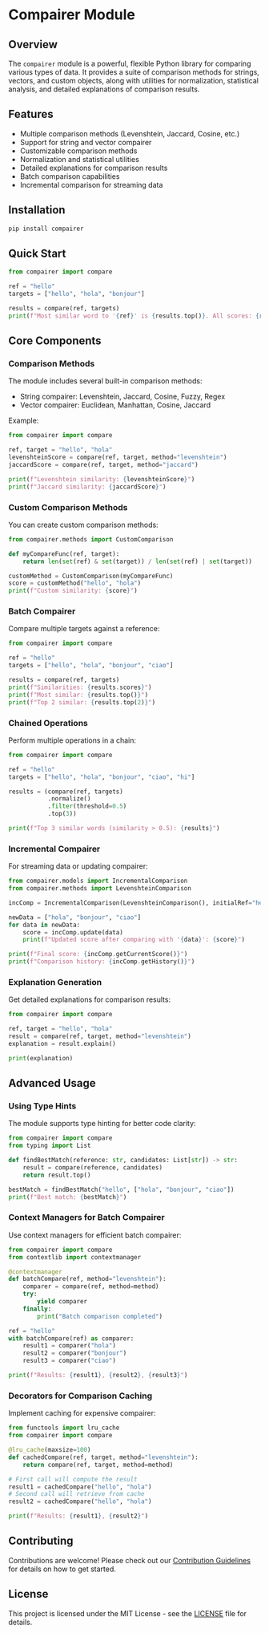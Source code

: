 # Compairer Module

## Overview

The `compairer` module is a powerful, flexible Python library for comparing various types of data. It provides a suite of comparison methods for strings, vectors, and custom objects, along with utilities for normalization, statistical analysis, and detailed explanations of comparison results.

## Features

- Multiple comparison methods (Levenshtein, Jaccard, Cosine, etc.)
- Support for string and vector compairer
- Customizable comparison methods
- Normalization and statistical utilities
- Detailed explanations for comparison results
- Batch comparison capabilities
- Incremental comparison for streaming data

## Installation

```bash
pip install compairer
```

## Quick Start

```python
from compairer import compare

ref = "hello"
targets = ["hello", "hola", "bonjour"]

results = compare(ref, targets)
print(f"Most similar word to '{ref}' is {results.top()}. All scores: {results.scores}")
```

## Core Components

### Comparison Methods

The module includes several built-in comparison methods:

- String compairer: Levenshtein, Jaccard, Cosine, Fuzzy, Regex
- Vector compairer: Euclidean, Manhattan, Cosine, Jaccard

Example:

```python
from compairer import compare

ref, target = "hello", "hola"
levenshteinScore = compare(ref, target, method="levenshtein")
jaccardScore = compare(ref, target, method="jaccard")

print(f"Levenshtein similarity: {levenshteinScore}")
print(f"Jaccard similarity: {jaccardScore}")
```

### Custom Comparison Methods

You can create custom comparison methods:

```python
from compairer.methods import CustomComparison

def myCompareFunc(ref, target):
    return len(set(ref) & set(target)) / len(set(ref) | set(target))

customMethod = CustomComparison(myCompareFunc)
score = customMethod("hello", "hola")
print(f"Custom similarity: {score}")
```

### Batch Compairer

Compare multiple targets against a reference:

```python
from compairer import compare

ref = "hello"
targets = ["hello", "hola", "bonjour", "ciao"]

results = compare(ref, targets)
print(f"Similarities: {results.scores}")
print(f"Most similar: {results.top()}")
print(f"Top 2 similar: {results.top(2)}")
```

### Chained Operations

Perform multiple operations in a chain:

```python
from compairer import compare

ref = "hello"
targets = ["hello", "hola", "bonjour", "ciao", "hi"]

results = (compare(ref, targets)
           .normalize()
           .filter(threshold=0.5)
           .top(3))

print(f"Top 3 similar words (similarity > 0.5): {results}")
```

### Incremental Compairer

For streaming data or updating compairer:

```python
from compairer.models import IncrementalComparison
from compairer.methods import LevenshteinComparison

incComp = IncrementalComparison(LevenshteinComparison(), initialRef="hello")

newData = ["hola", "bonjour", "ciao"]
for data in newData:
    score = incComp.update(data)
    print(f"Updated score after comparing with '{data}': {score}")

print(f"Final score: {incComp.getCurrentScore()}")
print(f"Comparison history: {incComp.getHistory()}")
```

### Explanation Generation

Get detailed explanations for comparison results:

```python
from compairer import compare

ref, target = "hello", "hola"
result = compare(ref, target, method="levenshtein")
explanation = result.explain()

print(explanation)
```

## Advanced Usage

### Using Type Hints

The module supports type hinting for better code clarity:

```python
from compairer import compare
from typing import List

def findBestMatch(reference: str, candidates: List[str]) -> str:
    result = compare(reference, candidates)
    return result.top()

bestMatch = findBestMatch("hello", ["hola", "bonjour", "ciao"])
print(f"Best match: {bestMatch}")
```

### Context Managers for Batch Compairer

Use context managers for efficient batch compairer:

```python
from compairer import compare
from contextlib import contextmanager

@contextmanager
def batchCompare(ref, method="levenshtein"):
    comparer = compare(ref, method=method)
    try:
        yield comparer
    finally:
        print("Batch comparison completed")

ref = "hello"
with batchCompare(ref) as comparer:
    result1 = comparer("hola")
    result2 = comparer("bonjour")
    result3 = comparer("ciao")

print(f"Results: {result1}, {result2}, {result3}")
```

### Decorators for Comparison Caching

Implement caching for expensive compairer:

```python
from functools import lru_cache
from compairer import compare

@lru_cache(maxsize=100)
def cachedCompare(ref, target, method="levenshtein"):
    return compare(ref, target, method=method)

# First call will compute the result
result1 = cachedCompare("hello", "hola")
# Second call will retrieve from cache
result2 = cachedCompare("hello", "hola")

print(f"Results: {result1}, {result2}")
```

## Contributing

Contributions are welcome! Please check out our [Contribution Guidelines](CONTRIBUTING.md) for details on how to get started.

## License

This project is licensed under the MIT License - see the [LICENSE](LICENSE) file for details.
